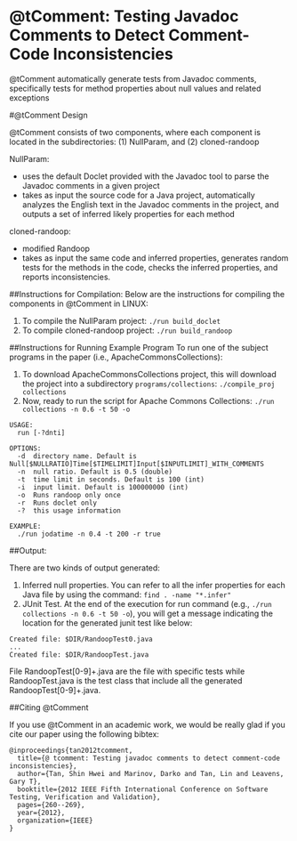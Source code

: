 # @tComment: Testing Javadoc Comments to Detect Comment-Code Inconsistencies

@tComment automatically generate tests from Javadoc  comments,  specifically  tests for method  properties about null values and related exceptions

#@tComment Design 

@tComment consists of two components, where each component is located in the subdirectories: (1) NullParam, and (2) cloned-randoop

NullParam:
- uses the default Doclet provided with the Javadoc tool to parse the Javadoc comments in a given project
- takes as input the source code for a Java project, automatically analyzes the English text in
the Javadoc comments in the project, and outputs a set of inferred likely properties for each method

cloned-randoop:
- modified Randoop
- takes as input the same code and inferred properties, generates random tests for the methods in the code, checks the inferred properties, and reports inconsistencies.

##Instructions for Compilation: 
Below are the instructions for compiling the components in @tComment in LINUX:

1. To compile the NullParam project: `./run build_doclet`
2. To compile cloned-randoop project: `./run build_randoop`

##Instructions for Running Example Program
To run one of the subject programs in the paper (i.e., ApacheCommonsCollections):
1. To download ApacheCommonsCollections project, this will download the project into a subdirectory `programs/collections`: `./compile_proj collections`
2. Now, ready to run the script for Apache Commons Collections: `./run collections -n 0.6 -t 50 -o`

```
USAGE:
  run [-?dnti]

OPTIONS:
  -d  directory name. Default is Null[$NULLRATIO]Time[$TIMELIMIT]Input[$INPUTLIMIT]_WITH_COMMENTS
  -n  null ratio. Default is 0.5 (double)
  -t  time limit in seconds. Default is 100 (int)
  -i  input limit. Default is 100000000 (int)
  -o  Runs randoop only once
  -r  Runs doclet only
  -?  this usage information

EXAMPLE:
  ./run jodatime -n 0.4 -t 200 -r true
```

##Output:

There are two kinds of output generated:

1. Inferred null properties. You can refer to all the infer properties for each Java file by using the command: `find . -name "*.infer"`  
2. JUnit Test. At the end of the execution for run command (e.g., `./run collections -n 0.6 -t 50 -o`), you will get a message indicating the location for the generated junit test like below:

```
Created file: $DIR/RandoopTest0.java
...
Created file: $DIR/RandoopTest.java
```

File RandoopTest[0-9]+.java are the file with specific tests while RandoopTest.java is the test class that include all the generated RandoopTest[0-9]+.java.

##Citing @tComment

If you use @tComment in an academic work, we would be really glad if you cite our paper using the following bibtex:

```
@inproceedings{tan2012tcomment,
  title={@ tcomment: Testing javadoc comments to detect comment-code inconsistencies},
  author={Tan, Shin Hwei and Marinov, Darko and Tan, Lin and Leavens, Gary T},
  booktitle={2012 IEEE Fifth International Conference on Software Testing, Verification and Validation},
  pages={260--269},
  year={2012},
  organization={IEEE}
}
```

